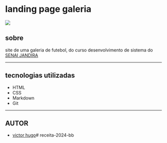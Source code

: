 # landing page galeria

![](./screenshot/Captura%20de%20Tela%202024-09-06%20às%2015.47.05.png)

## sobre
site de uma galeria de futebol, do curso desenvolvimento de sistema do [SENAI JANDIRA](https://sp.senai.br/unidade/jandira/)

---

## tecnologias utilizadas
- HTML
- CSS
- Markdown
- Git

---

## AUTOR
- [victor hugo](https://github.com/victorhugoaurelianocoltro)# receita-2024-bb
